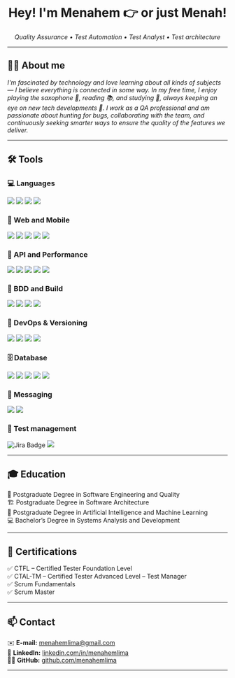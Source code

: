 <h1 align="center">Hey! I'm Menahem 👉 or just Menah!</h1>

<p align="center">
  <em>Quality Assurance • Test Automation • Test Analyst • Test architecture </em>
</p>



---

## 👨‍💻 About me

<p><em>I'm fascinated by technology and love learning about all kinds of subjects — I believe everything is connected in some way. In my free time, I enjoy playing the saxophone 🎷, reading 📚, and studying 📖, always keeping an eye on new tech developments 🚀. I work as a QA professional and am passionate about hunting for bugs, collaborating with the team, and continuously seeking smarter ways to ensure the quality of the features we deliver.</em></p>

---

## 🛠️ Tools

<div align="left">

### 💻 Languages
<img src="https://img.shields.io/badge/Java-FF8C00?style=for-the-badge&logo=openjdk&logoColor=white"/>
<img src="https://img.shields.io/badge/JavaScript-F7DF1E?style=for-the-badge&logo=javascript&logoColor=black"/>
<img src="https://img.shields.io/badge/Python-1572B6?style=for-the-badge&logo=python&logoColor=yellow"/>
<img src="https://img.shields.io/badge/TypeScript-1E90FF?style=for-the-badge&logo=TypeScript&logoColor=white"/>

### 🧪 Web and Mobile
<img src="https://img.shields.io/badge/Selenium-228B22?style=for-the-badge&logo=Selenium&logoColor=white"/>
<img src="https://img.shields.io/badge/Cypress-7FFFD4?style=for-the-badge&logo=cypress&logoColor=black"/>
<img src="https://img.shields.io/badge/Playwright-1E90FF?style=for-the-badge&logo=playwright&logoColor=white"/>
<img src="https://img.shields.io/badge/Appium-FFC0CB?style=for-the-badge&logo=appium"/>
<img src="https://img.shields.io/badge/Robot%20Framework-808000?style=for-the-badge&logo=robotFramework"/>

### 🔌 API and Performance
<img src="https://img.shields.io/badge/Postman-FF8C00?style=for-the-badge&logo=postman&logoColor=white"/>
<img src="https://img.shields.io/badge/Insomnia-8A2BE2?style=for-the-badge&logo=insomnia&logoColor=white"/>
<img src="https://img.shields.io/badge/RestAssured-32CD32?style=for-the-badge&logo=restassured"/>
<img src="https://img.shields.io/badge/JMeter-FFDEAD?style=for-the-badge&logo=jmeter"/>
<img src="https://img.shields.io/badge/K6-8A2BE2?style=for-the-badge&logo=k6&logoColor=white"/>

### 🧬 BDD and Build
<img src="https://img.shields.io/badge/Cucumber-9ACD32?style=for-the-badge&logo=cucumber&logoColor=white"/>
<img src="https://img.shields.io/badge/Gherkin-FFD700?style=for-the-badge&logo=gherkin&logoColor=white"/>
<img src="https://img.shields.io/badge/JUnit-FFFF00?style=for-the-badge&logo=junit&logoColor=white"/>
<img src="https://img.shields.io/badge/Maven-FF6347?style=for-the-badge&logo=apache&logoColor=white"/>

### 🔧 DevOps & Versioning
<img src="https://img.shields.io/badge/Jenkins-B22222?style=for-the-badge&logo=jenkins&logoColor=white"/>
<img src="https://img.shields.io/badge/GitLab-FFA500?style=for-the-badge&logo=GitLab&logoColor=white"/>
<img src="https://img.shields.io/badge/GitHub-363636?style=for-the-badge&logo=github&logoColor=white"/>
<img src="https://img.shields.io/badge/Bitbucket-20B2AA?style=for-the-badge&logo=Bitbucket&logoColor=white"/>


### 🗄️ Database
<img src="https://img.shields.io/badge/MySQL-00BFFF?style=for-the-badge&logo=mysql&logoColor=black"/>
<img src="https://img.shields.io/badge/MongoDB-32CD32?style=for-the-badge&logo=mongodb&logoColor=white"/>
<img src="https://img.shields.io/badge/PostgreSQL-4682B4?style=for-the-badge&logo=PostgreSQL&logoColor=white"/>
<img src="https://img.shields.io/badge/SQL%20Server-8B4513?style=for-the-badge&logo=sql-server&logoColor=white"/>
<img src="https://img.shields.io/badge/Docker-87CEFA?style=for-the-badge&logo=docker&logoColor=black"/>

###  📧 Messaging
<img src="https://img.shields.io/badge/Grafana-4B0082?style=for-the-badge&logo=grafana&logoColor=white"/>
<img src="https://img.shields.io/badge/RabbitMQ-FFA500?style=for-the-badge&logo=rabbitmq&logoColor=white"/>

###  📧 Test management
<img src="https://img.shields.io/badge/jira-1E90FF?style=for-the-badge&logo=jira&logoColor=white" alt="Jira Badge"/>
<img src="https://img.shields.io/badge/Azure%20Test%20Plans-4169E1?style=for-the-badge&logo=azure-devops&logoColor=white"/>

</div>

---

## 🎓 Education

🧪 Postgraduate Degree in Software Engineering and Quality  
 🏗️ Postgraduate Degree in Software Architecture  
 🤖 Postgraduate Degree in Artificial Intelligence and Machine Learning  
 💻 Bachelor’s Degree in Systems Analysis and Development  

---

## 📜 Certifications

 ✅ CTFL – Certified Tester Foundation Level  
 ✅ CTAL-TM – Certified Tester Advanced Level – Test Manager  
 ✅ Scrum Fundamentals  
 ✅ Scrum Master  

---

## 📫 Contact

 ✉️ **E-mail:** menahemlima@gmail.com  
 💼 **LinkedIn:** [linkedin.com/in/menahemlima](https://www.linkedin.com/in/menahemlima/)  
 🧑‍💻 **GitHub:** [github.com/menahemlima](https://github.com/menahemlima)  

---
